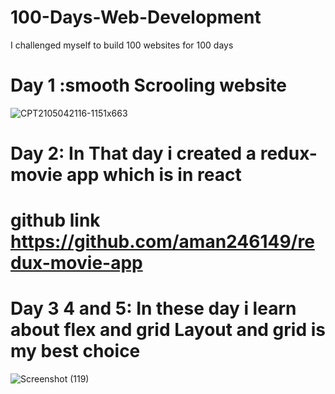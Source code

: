 # 100-Days-Web-Development

I challenged myself to build 100 websites for 100 days
 
 # Day 1 :smooth Scrooling website
 
 ![CPT2105042116-1151x663](https://user-images.githubusercontent.com/53884276/117031499-4436d380-ad1e-11eb-9396-77d5dee191d0.gif)
 
 
 # Day 2: In That day i created a redux-movie app which is in react
 #  github link https://github.com/aman246149/redux-movie-app

# Day 3 4 and 5: In these day i learn about flex and grid Layout  and grid is my best choice
![Screenshot (119)](https://user-images.githubusercontent.com/53884276/118131768-906bcd00-b41c-11eb-87c9-1a7bc2b6031b.png)
